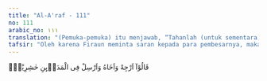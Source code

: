 ```yaml
---
title: "Al-A'raf - 111"
no: 111
arabic_no: ١١١
translation: "(Pemuka-pemuka) itu menjawab, “Tahanlah (untuk sementara) dia dan saudaranya dan utuslah ke kota-kota beberapa orang untuk mengumpulkan (para pesihir),"
tafsir: "Oleh karena Firaun meminta saran kepada para pembesarnya, maka mereka mengajukan saran agar Musa dan saudaranya (yaitu Nabi Harun) ditahan, dan penyelesaian masalahnya ditangguhkan buat sementara. Di samping itu, Para pembesar Firaun itu mengatakan bahwa Firaun harus segera mengirim utusan, ke semua pelosok negeri, untuk mengumpulkan ahli-ahli sihir yang sangat mahir, yang diharapkan akan dapat mengalahkan mukjizat Nabi Musa yang telah diperlihatkan kepada mereka.\n\nAdanya saran mereka untuk menangguhkan persoalan Nabi Musa, menunjukkan bahwa Firaun telah berniat untuk membunuh Nabi Musa dan saudaranya Harun. Lalu para pembesar menyarankan, agar Firaun tidak tergesa-gesa melaksanakan pembunuhan itu, sebelum diuji kebenarannya dengan dihadapkan kepada ahli-ahli sihir yang pandai, sehingga persoalan menjadi jelas bagi orang banyak.\n\nDari ayat ini dapat dipahami, bahwa adanya saran untuk mengumpulkan semua ahli sihir yang paling mahir yang ada di negeri Mesir pada masa itu, menunjukkan betapa hebatnya mukjizat yang dikaruniakan Allah kepada Nabi Musa, sehingga mereka merasa perlu untuk mengumpulkan semua ahli sihir yang pandai untuk melawannya. Di samping menunjukkan kebodohan Firaun dan para pengikutnya, yang tidak bisa memahami bahwa yang diperlihatkan oleh Nabi Musa kepada mereka adalah anugerah Allah Yang Mahakuasa. Karena ketidakfahaman mereka, maka mereka mengira sama dengan sihir. Selain itu peristiwa ini juga menunjukkan, bahwa salah satu dari sifat manusia ialah suka menentang meskipun ia melihat sesuatu yang benar. Sifat inilah yang mendorong Firaun dan para pengikutnya untuk mengumpulkan ahli-ahli sihirnya untuk menentang Nabi Musa as. \n\nBila diselidiki motif yang mendorong mereka untuk menentang rasul dan agama yang dibawanya, tak lain adalah kekhawatiran mereka akan kehilangan pengaruh, dan keinginan mereka untuk mempertahankan kedudukan, kekuasaan, kewibawaan, dan harta benda. Maka para pemuka Firaun itu menghasut Firaun dengan menyatakan, bahwa Musa bermaksud untuk merebut kekuasaan dari tangan Firaun, dan mengusirnya dari negerinya. Sikap menjilat semacam itu senantiasa dijumpai sepanjang masa."
---
```

قَالُوْآ اَرْجِهْ وَاَخَاهُ وَاَرْسِلْ فِى الْمَدَاۤىِٕنِ حٰشِرِيْنَۙ 
